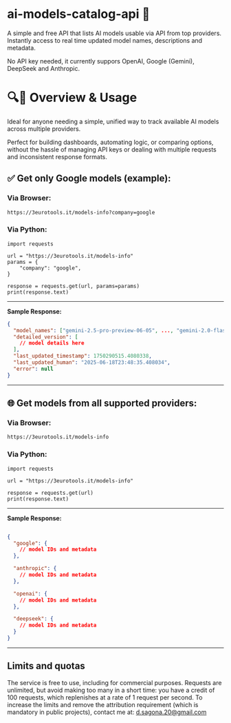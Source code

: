 # ai-models-catalog-api 🧠
A simple and free API that lists AI models usable via API from top providers. Instantly access to real time updated model names, descriptions and metadata.

No API key needed, it currently suppors OpenAI, Google (Gemini), DeepSeek and Anthropic.

# 🔍🚀 Overview & Usage
Ideal for anyone needing a simple, unified way to track available AI models across multiple providers.

Perfect for building dashboards, automating logic, or comparing options, without the hassle of managing API keys or dealing with multiple requests and inconsistent response formats.


## ✅ **Get only Google models (example):**

### Via Browser:

    https://3eurotools.it/models-info?company=google

### Via Python:
    import requests

    url = "https://3eurotools.it/models-info"
    params = {
        "company": "google",
    }
    
    response = requests.get(url, params=params)
    print(response.text)

***
**Sample Response:**

```json
{
  "model_names": ["gemini-2.5-pro-preview-06-05", ..., "gemini-2.0-flash-thinking-exp-01-21"],
  "detailed_version": [
    // model details here
  ],
  "last_updated_timestamp": 1750290515.4080338,
  "last_updated_human": "2025-06-18T23:48:35.408034",
  "error": null
}
```
---
## 🌐 Get models from all supported providers:


### Via Browser:

    https://3eurotools.it/models-info

### Via Python:
    import requests

    url = "https://3eurotools.it/models-info"
    
    response = requests.get(url)
    print(response.text)

---

**Sample Response:**
```json

{
  "google": {
    // model IDs and metadata
  },

  "anthropic": {
    // model IDs and metadata
  },

  "openai": {
    // model IDs and metadata
  },

  "deepseek": {
    // model IDs and metadata
  }
}
```

---

## Limits and quotas

The service is free to use, including for commercial purposes. Requests are unlimited, but avoid making too many in a short time: you have a credit of 100 requests, which replenishes at a rate of 1 request per second.
To increase the limits and remove the attribution requirement (which is mandatory in public projects), contact me at: d.sagona.20@gmail.com
